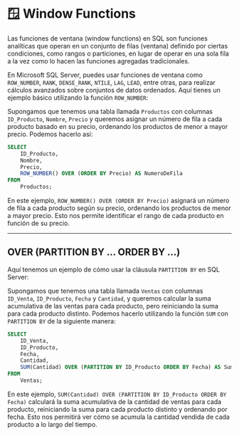 # 🪟 Window Functions

Las funciones de ventana (window functions) en SQL son funciones analíticas que operan en un conjunto de filas (ventana) definido por ciertas condiciones, como rangos o particiones, en lugar de operar en una sola fila a la vez como lo hacen las funciones agregadas tradicionales.

En Microsoft SQL Server, puedes usar funciones de ventana como `ROW_NUMBER`, `RANK`, `DENSE_RANK`, `NTILE`, `LAG`, `LEAD`, entre otras, para realizar cálculos avanzados sobre conjuntos de datos ordenados. Aquí tienes un ejemplo básico utilizando la función `ROW_NUMBER`:

Supongamos que tenemos una tabla llamada `Productos` con columnas `ID_Producto`, `Nombre`, `Precio` y queremos asignar un número de fila a cada producto basado en su precio, ordenando los productos de menor a mayor precio. Podemos hacerlo así:

```sql
SELECT 
    ID_Producto,
    Nombre,
    Precio,
    ROW_NUMBER() OVER (ORDER BY Precio) AS NumeroDeFila
FROM 
    Productos;
```

En este ejemplo, `ROW_NUMBER() OVER (ORDER BY Precio)` asignará un número de fila a cada producto según su precio, ordenando los productos de menor a mayor precio. Esto nos permite identificar el rango de cada producto en función de su precio.

---

## OVER (PARTITION BY ... ORDER BY ...)

Aquí tenemos un ejemplo de cómo usar la cláusula `PARTITION BY` en SQL Server:

Supongamos que tenemos una tabla llamada `Ventas` con columnas `ID_Venta`, `ID_Producto`, `Fecha` y `Cantidad`, y queremos calcular la suma acumulativa de las ventas para cada producto, pero reiniciando la suma para cada producto distinto. Podemos hacerlo utilizando la función `SUM` con `PARTITION BY` de la siguiente manera:

```sql
SELECT 
    ID_Venta,
    ID_Producto,
    Fecha,
    Cantidad,
    SUM(Cantidad) OVER (PARTITION BY ID_Producto ORDER BY Fecha) AS SumaAcumulativaPorProducto
FROM 
    Ventas;
```

En este ejemplo, `SUM(Cantidad) OVER (PARTITION BY ID_Producto ORDER BY Fecha)` calculará la suma acumulativa de la cantidad de ventas para cada producto, reiniciando la suma para cada producto distinto y ordenando por fecha. Esto nos permitirá ver cómo se acumula la cantidad vendida de cada producto a lo largo del tiempo.
